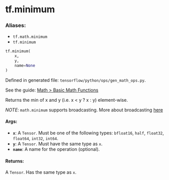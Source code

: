 <div itemscope itemtype="http://developers.google.com/ReferenceObject">
<meta itemprop="name" content="tf.minimum" />
</div>

# tf.minimum

### Aliases:

* `tf.math.minimum`
* `tf.minimum`

``` python
tf.minimum(
    x,
    y,
    name=None
)
```



Defined in generated file: `tensorflow/python/ops/gen_math_ops.py`.

See the guide: [Math > Basic Math Functions](../../../api_guides/python/math_ops.md#Basic_Math_Functions)

Returns the min of x and y (i.e. x < y ? x : y) element-wise.

*NOTE*: `math.minimum` supports broadcasting. More about broadcasting
[here](http://docs.scipy.org/doc/numpy/user/basics.broadcasting.html)

#### Args:

* <b>`x`</b>: A `Tensor`. Must be one of the following types: `bfloat16`, `half`, `float32`, `float64`, `int32`, `int64`.
* <b>`y`</b>: A `Tensor`. Must have the same type as `x`.
* <b>`name`</b>: A name for the operation (optional).


#### Returns:

A `Tensor`. Has the same type as `x`.
